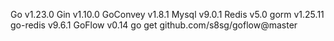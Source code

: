 Go v1.23.0
Gin v1.10.0
GoConvey v1.8.1
Mysql v9.0.1
Redis v5.0
gorm  v1.25.11
go-redis v9.6.1
GoFlow v0.14  go get github.com/s8sg/goflow@master

